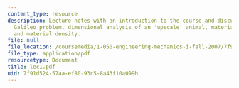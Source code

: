 ```yaml
---
content_type: resource
description: Lecture notes with an introduction to the course and discussion of the
  Galileo problem, dimensional analysis of an 'upscale' animal, material strength,
  and material density.
file: null
file_location: /coursemedia/1-050-engineering-mechanics-i-fall-2007/7f91d52457aaef8093c58a43f10a099b_lec1.pdf
file_type: application/pdf
resourcetype: Document
title: lec1.pdf
uid: 7f91d524-57aa-ef80-93c5-8a43f10a099b
---
```

